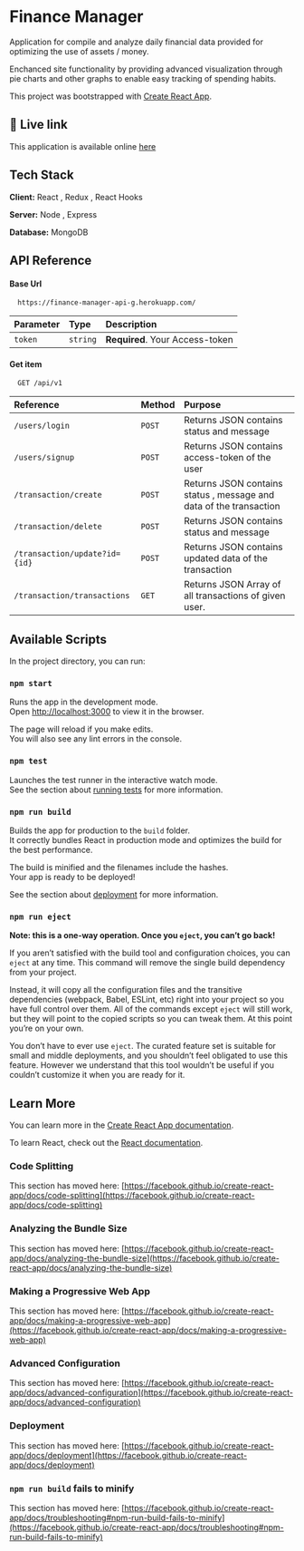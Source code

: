 # Finance Manager 

Application for compile and analyze daily financial data provided for optimizing the use of assets / money.

Enchanced site functionality by providing advanced visualization through pie charts and other graphs to enable easy tracking of spending habits.

This project was bootstrapped with [Create React App](https://github.com/facebook/create-react-app).

## 🔗 Live link

This application is available online [here](https://finance-manager-app-g.netlify.app/)

## Tech Stack

**Client:**  React , Redux , React Hooks 

**Server:** Node , Express

**Database:** MongoDB


## API Reference

#### Base Url

```http
  https://finance-manager-api-g.herokuapp.com/
```

| Parameter | Type     | Description                |
| :-------- | :------- | :------------------------- |
| `token` | `string` | **Required**. Your Access-token |

#### Get item

```http
  GET /api/v1
```

| Reference | Method     | Purpose                       |
| :-------- | :------- | :-------------------------------- |
| `/users/login`      | `POST` | Returns JSON contains status and message |
| `/users/signup`      | `POST` | Returns JSON contains access-token of the user |
| `/transaction/create`      | `POST` | Returns JSON contains status , message and data of the transaction |
| `/transaction/delete`      | `POST` | Returns JSON contains status and message |
| `/transaction/update?id={id}`      | `POST` | Returns JSON contains updated data of the transaction |
| `/transaction/transactions`      | `GET` | Returns JSON Array of all transactions of given user.|

## Available Scripts

In the project directory, you can run:

### `npm start`

Runs the app in the development mode.\
Open [http://localhost:3000](http://localhost:3000) to view it in the browser.

The page will reload if you make edits.\
You will also see any lint errors in the console.

### `npm test`

Launches the test runner in the interactive watch mode.\
See the section about [running tests](https://facebook.github.io/create-react-app/docs/running-tests) for more information.

### `npm run build`

Builds the app for production to the `build` folder.\
It correctly bundles React in production mode and optimizes the build for the best performance.

The build is minified and the filenames include the hashes.\
Your app is ready to be deployed!

See the section about [deployment](https://facebook.github.io/create-react-app/docs/deployment) for more information.

### `npm run eject`

**Note: this is a one-way operation. Once you `eject`, you can’t go back!**

If you aren’t satisfied with the build tool and configuration choices, you can `eject` at any time. This command will remove the single build dependency from your project.

Instead, it will copy all the configuration files and the transitive dependencies (webpack, Babel, ESLint, etc) right into your project so you have full control over them. All of the commands except `eject` will still work, but they will point to the copied scripts so you can tweak them. At this point you’re on your own.

You don’t have to ever use `eject`. The curated feature set is suitable for small and middle deployments, and you shouldn’t feel obligated to use this feature. However we understand that this tool wouldn’t be useful if you couldn’t customize it when you are ready for it.

## Learn More

You can learn more in the [Create React App documentation](https://facebook.github.io/create-react-app/docs/getting-started).

To learn React, check out the [React documentation](https://reactjs.org/).

### Code Splitting

This section has moved here: [https://facebook.github.io/create-react-app/docs/code-splitting](https://facebook.github.io/create-react-app/docs/code-splitting)

### Analyzing the Bundle Size

This section has moved here: [https://facebook.github.io/create-react-app/docs/analyzing-the-bundle-size](https://facebook.github.io/create-react-app/docs/analyzing-the-bundle-size)

### Making a Progressive Web App

This section has moved here: [https://facebook.github.io/create-react-app/docs/making-a-progressive-web-app](https://facebook.github.io/create-react-app/docs/making-a-progressive-web-app)

### Advanced Configuration

This section has moved here: [https://facebook.github.io/create-react-app/docs/advanced-configuration](https://facebook.github.io/create-react-app/docs/advanced-configuration)

### Deployment

This section has moved here: [https://facebook.github.io/create-react-app/docs/deployment](https://facebook.github.io/create-react-app/docs/deployment)

### `npm run build` fails to minify

This section has moved here: [https://facebook.github.io/create-react-app/docs/troubleshooting#npm-run-build-fails-to-minify](https://facebook.github.io/create-react-app/docs/troubleshooting#npm-run-build-fails-to-minify)
